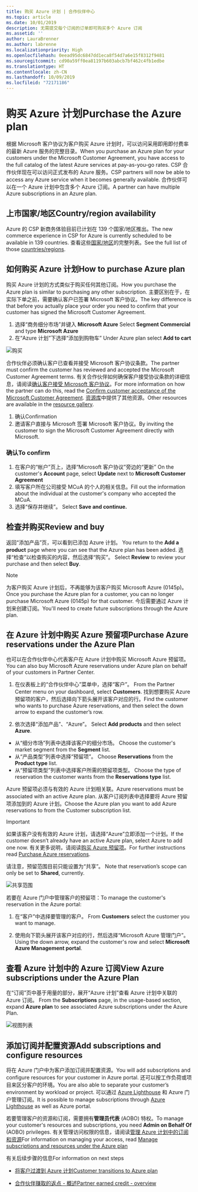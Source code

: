 ```yaml
---
title: 购买 Azure 计划 | 合作伙伴中心
ms.topic: article
ms.date: 10/01/2019
description: 无需提交每个订阅的订单即可购买多个 Azure 订阅
ms.assetid: ''
author: LauraBrenner
ms.author: labrenne
ms.localizationpriority: High
ms.openlocfilehash: 0eead95dc6847dd1eca8f54d7a6e15f8312f9481
ms.sourcegitcommit: cd90a59ff0ea81197b603abcb7bf462c4fb1edbe
ms.translationtype: HT
ms.contentlocale: zh-CN
ms.lasthandoff: 10/09/2019
ms.locfileid: "72171186"
---
```

# <a name="purchase-the-azure-plan"></a><span data-ttu-id="abd9e-103">购买 Azure 计划</span><span class="sxs-lookup"><span data-stu-id="abd9e-103">Purchase the Azure plan</span></span>

<span data-ttu-id="abd9e-104">根据 Microsoft 客户协议为客户购买 Azure 计划时，可以访问采用即用即付费率的最新 Azure 服务的完整目录。</span><span class="sxs-lookup"><span data-stu-id="abd9e-104">When you purchase an Azure plan for your customers under the Microsoft Customer Agreement, you have access to the full catalog of the latest Azure services at pay-as-you-go rates.</span></span> <span data-ttu-id="abd9e-105">CSP 合作伙伴现在可以访问正式发布的 Azure 服务。</span><span class="sxs-lookup"><span data-stu-id="abd9e-105">CSP partners will now be able to access any Azure service when it becomes generally available.</span></span> <span data-ttu-id="abd9e-106">合作伙伴可以在一个 Azure 计划中包含多个 Azure 订阅。</span><span class="sxs-lookup"><span data-stu-id="abd9e-106">A partner can have multiple Azure subscriptions in an Azure plan.</span></span> 

## <a name="countryregion-availability"></a><span data-ttu-id="abd9e-107">上市国家/地区</span><span class="sxs-lookup"><span data-stu-id="abd9e-107">Country/region availability</span></span>
<span data-ttu-id="abd9e-108">Azure 的 CSP 新商务体验目前已计划在 139 个国家/地区推出。</span><span class="sxs-lookup"><span data-stu-id="abd9e-108">The new commerce experience in CSP for Azure is currently scheduled to be available in 139 countries.</span></span> <span data-ttu-id="abd9e-109">查看这些[国家/地区](https://query.prod.cms.rt.microsoft.com/cms/api/am/binary/RE3QN0x)的完整列表。</span><span class="sxs-lookup"><span data-stu-id="abd9e-109">See the full list of those [countries/regions](https://query.prod.cms.rt.microsoft.com/cms/api/am/binary/RE3QN0x).</span></span> 

## <a name="how-to-purchase-azure-plan"></a><span data-ttu-id="abd9e-110">如何购买 Azure 计划</span><span class="sxs-lookup"><span data-stu-id="abd9e-110">How to purchase Azure plan</span></span>

<span data-ttu-id="abd9e-111">购买 Azure 计划的方式类似于购买任何其他订阅。</span><span class="sxs-lookup"><span data-stu-id="abd9e-111">How you purchase the Azure plan is similar to purchasing any other subscription.</span></span> <span data-ttu-id="abd9e-112">主要区别在于，在实际下单之前，需要确认客户已签署 Microsoft 客户协议。</span><span class="sxs-lookup"><span data-stu-id="abd9e-112">The key difference is that before you actually place your order you need to confirm that your customer has signed the Microsoft Customer Agreement.</span></span>

1. <span data-ttu-id="abd9e-113">选择“商务细分市场”并键入 **Microsoft Azure** </span><span class="sxs-lookup"><span data-stu-id="abd9e-113">Select **Segment Commercial** and type **Microsoft Azure**</span></span> 
2. <span data-ttu-id="abd9e-114">在“Azure 计划”下选择“添加到购物车” </span><span class="sxs-lookup"><span data-stu-id="abd9e-114">Under Azure plan select **Add to cart**</span></span>

![购买](images/azure/Azurepurchase1.png)

<span data-ttu-id="abd9e-116">合作伙伴必须确认客户已查看并接受 Microsoft 客户协议条款。</span><span class="sxs-lookup"><span data-stu-id="abd9e-116">The partner must confirm the customer has reviewed and accepted the Microsoft Customer Agreement terms.</span></span> <span data-ttu-id="abd9e-117">有关合作伙伴如何确保客户接受协议条款的详细信息，请阅读[确认客户接受 Microsoft 客户协议](https://docs.microsoft.com/en-us/partner-center/confirm-customer-agreement)。</span><span class="sxs-lookup"><span data-stu-id="abd9e-117">For more information on how the partner can do this, read the [Confirm customer acceptance of the Microsoft Customer Agreement](https://docs.microsoft.com/en-us/partner-center/confirm-customer-agreement).</span></span> <span data-ttu-id="abd9e-118">[资源库](https://partner.microsoft.com/resources/collection/Microsoft-Customer-Agreement-in-the-CSP-program#/)中提供了其他资源。</span><span class="sxs-lookup"><span data-stu-id="abd9e-118">Other resources are available in the [resource gallery](https://partner.microsoft.com/resources/collection/Microsoft-Customer-Agreement-in-the-CSP-program#/).</span></span>

1. <span data-ttu-id="abd9e-119">确认</span><span class="sxs-lookup"><span data-stu-id="abd9e-119">Confirmation</span></span>
2. <span data-ttu-id="abd9e-120">邀请客户直接与 Microsoft 签署 Microsoft 客户协议。</span><span class="sxs-lookup"><span data-stu-id="abd9e-120">By inviting the customer to sign the Microsoft Customer Agreement directly with Microsoft.</span></span> 

### <a name="to-confirm"></a><span data-ttu-id="abd9e-121">确认</span><span class="sxs-lookup"><span data-stu-id="abd9e-121">To confirm</span></span> 

1. <span data-ttu-id="abd9e-122">在客户的“帐户”页上，选择“Microsoft 客户协议”旁边的“更新”   </span><span class="sxs-lookup"><span data-stu-id="abd9e-122">On the customer's **Account** page, select **Update** next to **Microsoft Customer Agreement**</span></span>  
2. <span data-ttu-id="abd9e-123">填写客户所在公司接受 MCuA 的个人的相关信息。</span><span class="sxs-lookup"><span data-stu-id="abd9e-123">Fill out the information about the individual at the customer's company who accepted the MCuA.</span></span>
3. <span data-ttu-id="abd9e-124">选择“保存并继续”。 </span><span class="sxs-lookup"><span data-stu-id="abd9e-124">Select **Save and continue.**</span></span>  

## <a name="review-and-buy"></a><span data-ttu-id="abd9e-125">检查并购买</span><span class="sxs-lookup"><span data-stu-id="abd9e-125">Review and buy</span></span>

<span data-ttu-id="abd9e-126">返回“添加产品”页，可以看到已添加 Azure 计划。 </span><span class="sxs-lookup"><span data-stu-id="abd9e-126">You return to the **Add a product** page where you can see that the Azure plan has been added.</span></span> <span data-ttu-id="abd9e-127">选择“检查”以检查购买的内容，然后选择“购买”。  </span><span class="sxs-lookup"><span data-stu-id="abd9e-127">Select **Review** to review your purchase and then select **Buy**.</span></span> 

>[!Note]
><span data-ttu-id="abd9e-128">为客户购买 Azure 计划后，不再能够为该客户购买 Microsoft Azure (0145p)。</span><span class="sxs-lookup"><span data-stu-id="abd9e-128">Once you purchase the Azure plan for a customer, you can no longer purchase Microsoft Azure (0145p) for that customer.</span></span> <span data-ttu-id="abd9e-129">今后需要通过 Azure 计划来创建订阅。</span><span class="sxs-lookup"><span data-stu-id="abd9e-129">You'll need to create future subscriptions through the Azure plan.</span></span>

## <a name="purchase-azure-reservations-under-the-azure-plan"></a><span data-ttu-id="abd9e-130">在 Azure 计划中购买 Azure 预留项</span><span class="sxs-lookup"><span data-stu-id="abd9e-130">Purchase Azure reservations under the Azure Plan</span></span> 
  
<span data-ttu-id="abd9e-131">也可以在合作伙伴中心代表客户在 Azure 计划中购买 Microsoft Azure 预留项。</span><span class="sxs-lookup"><span data-stu-id="abd9e-131">You can also buy Microsoft Azure reservations under Azure plan on behalf of your customers in Partner Center.</span></span>

1. <span data-ttu-id="abd9e-132">在仪表板上的“合作伙伴中心”菜单中，选择“客户”。 </span><span class="sxs-lookup"><span data-stu-id="abd9e-132">From the Partner Center menu on your dashboard, select **Customers**.</span></span> <span data-ttu-id="abd9e-133">找到想要购买 Azure 预留项的客户，然后选择向下箭头展开该客户对应的行。</span><span class="sxs-lookup"><span data-stu-id="abd9e-133">Find the customer who wants to purchase Azure reservations, and then select the down arrow to expand the customer’s row.</span></span> 

2. <span data-ttu-id="abd9e-134">依次选择“添加产品”、“Azure”。  </span><span class="sxs-lookup"><span data-stu-id="abd9e-134">Select **Add products** and then select **Azure**.</span></span> 
- <span data-ttu-id="abd9e-135">从“细分市场”列表中选择该客户的细分市场。 </span><span class="sxs-lookup"><span data-stu-id="abd9e-135">Choose the customer's market segment from the **Segment** list.</span></span> 
- <span data-ttu-id="abd9e-136">从“产品类型”列表中选择“预留项”。  </span><span class="sxs-lookup"><span data-stu-id="abd9e-136">Choose **Reservations** from the **Product type** list.</span></span> 
- <span data-ttu-id="abd9e-137">从“预留项类型”列表中选择客户所需的预留项类型。 </span><span class="sxs-lookup"><span data-stu-id="abd9e-137">Choose the type of reservation the customer wants from the **Reservations type** list.</span></span> 

<span data-ttu-id="abd9e-138">Azure 预留项必须与有效的 Azure 计划相关联。</span><span class="sxs-lookup"><span data-stu-id="abd9e-138">Azure reservations must be associated with an active Azure plan.</span></span> <span data-ttu-id="abd9e-139">从客户订阅列表中选择要将 Azure 预留项添加到的 Azure 计划。</span><span class="sxs-lookup"><span data-stu-id="abd9e-139">Choose the Azure plan you want to add Azure reservations to from the Customer subscription list.</span></span> 

>[!Important] 
><span data-ttu-id="abd9e-140">如果该客户没有有效的 Azure 计划，请选择“Azure”立即添加一个计划。</span><span class="sxs-lookup"><span data-stu-id="abd9e-140">If the customer doesn’t already have an active Azure plan, select Azure to add one now.</span></span> <span data-ttu-id="abd9e-141">有关更多说明，请阅读[购买 Azure 预留项](https://docs.microsoft.com/partner-center/azure-reservations-buying#purchase-azure-reservations)。</span><span class="sxs-lookup"><span data-stu-id="abd9e-141">For further instructions read [Purchase Azure reservations](https://docs.microsoft.com/partner-center/azure-reservations-buying#purchase-azure-reservations).</span></span>

<span data-ttu-id="abd9e-142">请注意，预留范围目前只能设置为“共享”。 </span><span class="sxs-lookup"><span data-stu-id="abd9e-142">Note that reservation’s scope can only be set to **Shared**, currently.</span></span> 

![共享范围](images/azure/scopeshared.png)

<span data-ttu-id="abd9e-144">若要在 Azure 门户中管理客户的预留项：</span><span class="sxs-lookup"><span data-stu-id="abd9e-144">To manage the customer's reservation in the Azure portal:</span></span> 

1. <span data-ttu-id="abd9e-145">在“客户”中选择要管理的客户。 </span><span class="sxs-lookup"><span data-stu-id="abd9e-145">From **Customers** select the customer you want to manage.</span></span> 

2. <span data-ttu-id="abd9e-146">使用向下箭头展开该客户对应的行，然后选择“Microsoft Azure 管理门户”。 </span><span class="sxs-lookup"><span data-stu-id="abd9e-146">Using the down arrow, expand the customer's row and select **Microsoft Azure Management portal**.</span></span>  
 
## <a name="view-azure-subscriptions-under-the-azure-plan"></a><span data-ttu-id="abd9e-147">查看 Azure 计划中的 Azure 订阅</span><span class="sxs-lookup"><span data-stu-id="abd9e-147">View Azure subscriptions under the Azure Plan</span></span> 

<span data-ttu-id="abd9e-148">在“订阅”页中基于用量的部分，展开“Azure 计划”查看 Azure 计划中关联的 Azure 订阅。  </span><span class="sxs-lookup"><span data-stu-id="abd9e-148">From the **Subscriptions** page, in the usage-based section, expand **Azure plan** to see associated Azure subscriptions under the Azure Plan.</span></span>

![视图列表](images/azure/viewlist.png)


## <a name="add-subscriptions-and-configure-resources"></a><span data-ttu-id="abd9e-150">添加订阅并配置资源</span><span class="sxs-lookup"><span data-stu-id="abd9e-150">Add subscriptions and configure resources</span></span>

<span data-ttu-id="abd9e-151">将在 Azure 门户中为客户添加订阅并配置资源。</span><span class="sxs-lookup"><span data-stu-id="abd9e-151">You will add subscriptions and configure resources for your customer in Azure portal.</span></span> <span data-ttu-id="abd9e-152">还可以按工作负荷或项目来区分客户的环境。</span><span class="sxs-lookup"><span data-stu-id="abd9e-152">You are also able to separate your customer’s environment by workload or project.</span></span> <span data-ttu-id="abd9e-153">可以通过 [Azure Lighthouse](https://azure.microsoft.com/services/azure-lighthouse/) 和 Azure 门户管理订阅。</span><span class="sxs-lookup"><span data-stu-id="abd9e-153">It is possible to manage subscriptions through [Azure Lighthouse](https://azure.microsoft.com/services/azure-lighthouse/) as well as Azure portal.</span></span> 

<span data-ttu-id="abd9e-154">若要管理客户的资源和订阅，需要拥有**管理员代表** (AOBO) 特权。</span><span class="sxs-lookup"><span data-stu-id="abd9e-154">To manage your customer's resources and subscriptions, you need **Admin on Behalf Of** (AOBO) privileges.</span></span> <span data-ttu-id="abd9e-155">有关管理访问权限的信息，请阅读[管理 Azure 计划中的订阅和资源](azure-plan-manage.md)</span><span class="sxs-lookup"><span data-stu-id="abd9e-155">For information on managing your access, read [Manage subscriptions and resources under the Azure plan](azure-plan-manage.md)</span></span>

<span data-ttu-id="abd9e-156">有关后续步骤的信息</span><span class="sxs-lookup"><span data-stu-id="abd9e-156">For information on next steps</span></span>

- [<span data-ttu-id="abd9e-157">将客户过渡到 Azure 计划</span><span class="sxs-lookup"><span data-stu-id="abd9e-157">Customer transitions to Azure plan</span></span>](azure-plan-transition.md)

- [<span data-ttu-id="abd9e-158">合作伙伴赚取的返点 - 概述</span><span class="sxs-lookup"><span data-stu-id="abd9e-158">Partner earned credit - overview</span></span>](partner-earned-credit.md)







            




    

  













    



    